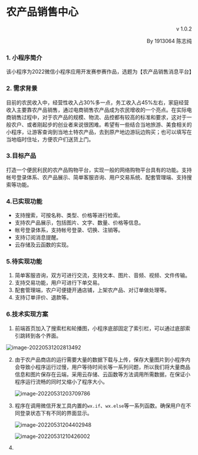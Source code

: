 # 农产品销售中心

<p align="right">v 1.0.2</p>

<p align="right">By 1913064 陈志纯</p>

### 1. 小程序简介

​	该小程序为2022微信小程序应用开发赛参赛作品，选题为【农产品销售消息平台】



### 2. 需求背景

​	目前的农民收入中，经营性收入占30%多一点，务工收入占45%左右，家庭经营收入主要靠农产品销售，通过电商销售农产品成为农民增收的一个亮点。在实际电商销售过程中，对于农产品的规模、物流、品控都有较高的标准和要求，这对于一般农户、或者刚起步的创业者来说很困难。希望有一些结合当地旅游、美食相关的小程序，让游客查询到当地土特农产品，去到原产地边游玩边购买；也可以填写在当地临时住址，方便农户们送货上门。



### 3.目标产品

​	打造一个便民利民的农产品购物平台，实现一般的网络购物平台具有的功能。支持帐号登录体系、农产品展示、简单客服咨询、用户交易系统、配套管理端、支持搜索等功能。



### 4.已实现功能

- 支持搜索，可按名称、类型、价格等进行检索。
- 支持农产品展示，包括图片、文字、数量、价格等信息。
- 帐号登录体系，支持帐号登录、切换、注销等。
- 支持订阅消息提醒。
- 云存储及云函数的实现。



### 5.待实现功能

1. 简单客服咨询，双方可进行交流，支持文本、图片、音频、视频、文件传输。
2. 支持交易功能，用户可进行下单交易。
3. 配套管理端，农户可便捷开通店铺，上架农产品、对订单做处理等。
4. 支持订单评价、退款等。



### 6.技术实现方案

1. 前端首页加入了搜索栏和轮播图，小程序底部固定了索引栏，可以通过底部索引跳转到各个界面。

![image-20220531202813492](C:\Users\50470\AppData\Roaming\Typora\typora-user-images\image-20220531202813492.png)



2. 由于农产品商店的运行需要大量的数据下载与上传，保存大量图片到小程序内会导致小程序运行过慢，用户等待时间长等一系列问题，所以我们将大量商品信息和图片保存在云端，采用云存储、云函数等方法调用所需数据，在保证小程序运行流畅的同时又缩小了程序大小。

   ![image-20220531203709786](C:\Users\50470\AppData\Roaming\Typora\typora-user-images\image-20220531203709786.png)



3. 程序在调用微信开发工具内置的`wx.if`、`wx.else`等一系列函数。确保用户在不同登录状态下有不同的界面显示。

   ![image-20220531204402948](C:\Users\50470\AppData\Roaming\Typora\typora-user-images\image-20220531204402948.png)

   ![image-20220531210426002](C:\Users\50470\AppData\Roaming\Typora\typora-user-images\image-20220531210426002.png)



4.